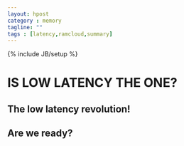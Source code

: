 ```yaml
---
layout: hpost
category : memory
tagline: ""
tags : [latency,ramcloud,summary]
---
```

{% include JB/setup %}

# IS LOW LATENCY THE ONE?

## The low latency revolution!

## Are we ready?
